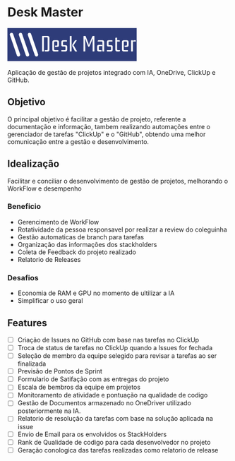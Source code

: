 # Desk Master
<img src="https://raw.githubusercontent.com/feiticeiro-tec/desk-master/refs/heads/main/Logo.png"/>

Aplicação de gestão de projetos integrado com IA, OneDrive, ClickUp e GitHub.

## Objetivo
O principal objetivo é facilitar a gestão de projeto, referente a documentação e informação, tambem realizando automações entre o gerenciador de tarefas "ClickUp" e o "GitHub", obtendo uma melhor comunicação entre a gestão e desenvolvimento.

## Idealização
Facilitar e conciliar o desenvolvimento de gestão de projetos, melhorando o WorkFlow e desempenho

### Beneficio
- Gerencimento de WorkFlow
- Rotatividade da pessoa responsavel por realizar a review do coleguinha
- Gestão automaticas de branch para tarefas
- Organização das informações dos stackholders
- Coleta de Feedback do projeto realizado
- Relatorio de Releases

### Desafios
- Economia de RAM e GPU no momento de ultilizar a IA
- Simplificar o uso geral

## Features
- [ ] Criação de Issues no GitHub com base nas tarefas no ClickUp
- [ ] Troca de status de tarefas no ClickUp quando a Issues for fechada
- [ ] Seleção de membro da equipe selegido para revisar a tarefas ao ser finalizada
- [ ] Previsão de Pontos de Sprint
- [ ] Formulario de Satifação com as entregas do projeto
- [ ] Escala de bembros da equipe em projetos
- [ ] Monitoramento de atividade e pontuação na qualidade de codigo
- [ ] Gestão de Documentos armazenado no OneDriver utilizado posteriormente na IA.
- [ ] Relatorio de resolução da tarefas com base na solução aplicada na issue
- [ ] Envio de Email para os envolvidos os StackHolders
- [ ] Rank de Qualidade de codigo para cada desenvolvedor no projeto
- [ ] Geração conologica das tarefas realizadas como relatorio de release
